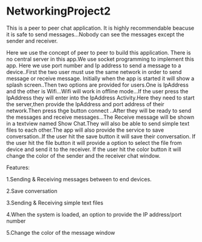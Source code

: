 # NetworkingProject2
This is a peer to peer chat application.
It is highly recommendable beacuse it is safe to send messages...Nobody can see the messages except the sender and receiver.

Here we use the concept of peer to peer to build this application.
There is no central server in this app.We use socket programming to implement this app. Here we use port number 
and Ip address to send a message to a device..First the two user must use the same network in order to send message or receive message.
Initially when the app is started it will show a splash screen..Then two options are provided for users.One is IpAddress and the other is
Wifi...Wifi will work in offline mode...If the user press the IpAddress they will enter into the IpAddress Activity.Here they need to start 
the server,then provide the IpAddress and port address of their network.Then press thge button connect ..After they will be ready to send the 
messages and receive messages...The Receive message will be shown in a textview named Show Chat.They will also be able to send simple
text files to each other.The app will also provide the service to save conversation..If the user hit the save button it will save their conversation.
If the user hit the file button it will provide a option to select the file from device and send it to the receiver.
If the user hit the color button it will change the color of the sender and the receiver chat window.

Features:

1.Sending & Receiving messages between to end devices.

2.Save conversation

3.Sending & Receiving simple text files

4.When the system is loaded, an option to provide the IP address/port number

5.Change the color of the message window



